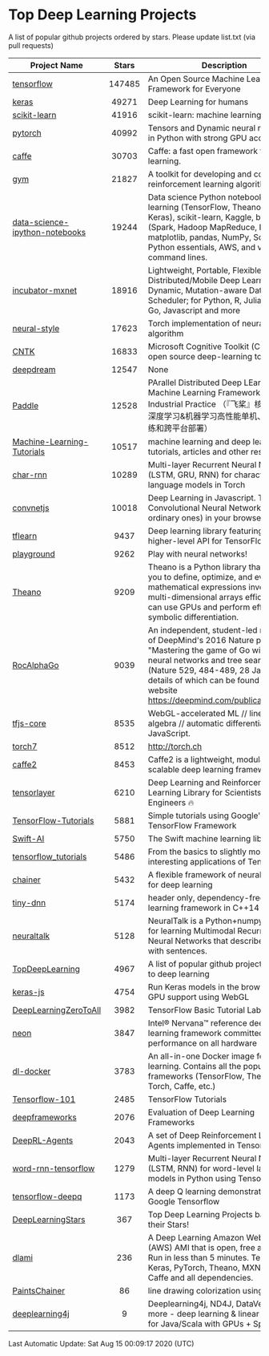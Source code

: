 # Top Deep Learning Projects
A list of popular github projects ordered by stars.
Please update list.txt (via pull requests)

|Project Name| Stars | Description |
| ---------- |:-----:| ----------- |
| [tensorflow](https://github.com/tensorflow/tensorflow) | 147485 | An Open Source Machine Learning Framework for Everyone |
| [keras](https://github.com/keras-team/keras) | 49271 | Deep Learning for humans |
| [scikit-learn](https://github.com/scikit-learn/scikit-learn) | 41916 | scikit-learn: machine learning in Python |
| [pytorch](https://github.com/pytorch/pytorch) | 40992 | Tensors and Dynamic neural networks in Python with strong GPU acceleration |
| [caffe](https://github.com/BVLC/caffe) | 30703 | Caffe: a fast open framework for deep learning. |
| [gym](https://github.com/openai/gym) | 21827 | A toolkit for developing and comparing reinforcement learning algorithms. |
| [data-science-ipython-notebooks](https://github.com/donnemartin/data-science-ipython-notebooks) | 19244 | Data science Python notebooks: Deep learning (TensorFlow, Theano, Caffe, Keras), scikit-learn, Kaggle, big data (Spark, Hadoop MapReduce, HDFS), matplotlib, pandas, NumPy, SciPy, Python essentials, AWS, and various command lines. |
| [incubator-mxnet](https://github.com/apache/incubator-mxnet) | 18916 | Lightweight, Portable, Flexible Distributed/Mobile Deep Learning with Dynamic, Mutation-aware Dataflow Dep Scheduler; for Python, R, Julia, Scala, Go, Javascript and more |
| [neural-style](https://github.com/jcjohnson/neural-style) | 17623 | Torch implementation of neural style algorithm |
| [CNTK](https://github.com/microsoft/CNTK) | 16833 | Microsoft Cognitive Toolkit (CNTK), an open source deep-learning toolkit |
| [deepdream](https://github.com/google/deepdream) | 12547 | None |
| [Paddle](https://github.com/PaddlePaddle/Paddle) | 12528 | PArallel Distributed Deep LEarning: Machine Learning Framework from Industrial Practice （『飞桨』核心框架，深度学习&机器学习高性能单机、分布式训练和跨平台部署） |
| [Machine-Learning-Tutorials](https://github.com/ujjwalkarn/Machine-Learning-Tutorials) | 10517 | machine learning and deep learning tutorials, articles and other resources  |
| [char-rnn](https://github.com/karpathy/char-rnn) | 10289 | Multi-layer Recurrent Neural Networks (LSTM, GRU, RNN) for character-level language models in Torch |
| [convnetjs](https://github.com/karpathy/convnetjs) | 10018 | Deep Learning in Javascript. Train Convolutional Neural Networks (or ordinary ones) in your browser. |
| [tflearn](https://github.com/tflearn/tflearn) | 9437 | Deep learning library featuring a higher-level API for TensorFlow. |
| [playground](https://github.com/tensorflow/playground) | 9262 | Play with neural networks! |
| [Theano](https://github.com/Theano/Theano) | 9209 | Theano is a Python library that allows you to define, optimize, and evaluate mathematical expressions involving multi-dimensional arrays efficiently. It can use GPUs and perform efficient symbolic differentiation. |
| [RocAlphaGo](https://github.com/Rochester-NRT/RocAlphaGo) | 9039 | An independent, student-led replication of DeepMind's 2016 Nature publication, "Mastering the game of Go with deep neural networks and tree search" (Nature 529, 484-489, 28 Jan 2016), details of which can be found on their website https://deepmind.com/publications.html. |
| [tfjs-core](https://github.com/tensorflow/tfjs-core) | 8535 | WebGL-accelerated ML // linear algebra // automatic differentiation for JavaScript. |
| [torch7](https://github.com/torch/torch7) | 8512 | http://torch.ch |
| [caffe2](https://github.com/facebookarchive/caffe2) | 8453 | Caffe2 is a lightweight, modular, and scalable deep learning framework. |
| [tensorlayer](https://github.com/tensorlayer/tensorlayer) | 6210 | Deep Learning and Reinforcement Learning Library for Scientists and Engineers 🔥 |
| [TensorFlow-Tutorials](https://github.com/nlintz/TensorFlow-Tutorials) | 5881 | Simple tutorials using Google's TensorFlow Framework |
| [Swift-AI](https://github.com/Swift-AI/Swift-AI) | 5750 | The Swift machine learning library. |
| [tensorflow_tutorials](https://github.com/pkmital/tensorflow_tutorials) | 5486 | From the basics to slightly more interesting applications of Tensorflow |
| [chainer](https://github.com/chainer/chainer) | 5432 | A flexible framework of neural networks for deep learning |
| [tiny-dnn](https://github.com/tiny-dnn/tiny-dnn) | 5174 | header only, dependency-free deep learning framework in C++14 |
| [neuraltalk](https://github.com/karpathy/neuraltalk) | 5128 | NeuralTalk is a Python+numpy project for learning Multimodal Recurrent Neural Networks that describe images with sentences. |
| [TopDeepLearning](https://github.com/aymericdamien/TopDeepLearning) | 4967 | A list of popular github projects related to deep learning |
| [keras-js](https://github.com/transcranial/keras-js) | 4754 | Run Keras models in the browser, with GPU support using WebGL |
| [DeepLearningZeroToAll](https://github.com/hunkim/DeepLearningZeroToAll) | 3982 | TensorFlow Basic Tutorial Labs |
| [neon](https://github.com/NervanaSystems/neon) | 3847 | Intel® Nervana™ reference deep learning framework committed to best performance on all hardware |
| [dl-docker](https://github.com/floydhub/dl-docker) | 3783 | An all-in-one Docker image for deep learning. Contains all the popular DL frameworks (TensorFlow, Theano, Torch, Caffe, etc.) |
| [Tensorflow-101](https://github.com/sjchoi86/Tensorflow-101) | 2485 | TensorFlow Tutorials |
| [deepframeworks](https://github.com/zer0n/deepframeworks) | 2076 | Evaluation of Deep Learning Frameworks |
| [DeepRL-Agents](https://github.com/awjuliani/DeepRL-Agents) | 2043 | A set of Deep Reinforcement Learning Agents implemented in Tensorflow. |
| [word-rnn-tensorflow](https://github.com/hunkim/word-rnn-tensorflow) | 1279 | Multi-layer Recurrent Neural Networks (LSTM, RNN) for word-level language models in Python using TensorFlow. |
| [tensorflow-deepq](https://github.com/siemanko/tensorflow-deepq) | 1173 | A deep Q learning demonstration using Google Tensorflow |
| [DeepLearningStars](https://github.com/hunkim/DeepLearningStars) | 367 | Top Deep Learning Projects based on their Stars! |
| [dlami](https://github.com/ritchieng/dlami) | 236 | A Deep Learning Amazon Web Service (AWS) AMI that is open, free and works. Run in less than 5 minutes. TensorFlow, Keras, PyTorch, Theano, MXNet, CNTK, Caffe and all dependencies. |
| [PaintsChainer](https://github.com/taizan/PaintsChainer) | 86 | line drawing colorization using chainer |
| [deeplearning4j](https://github.com/deeplearning4j/deeplearning4j) | 9 | Deeplearning4j, ND4J, DataVec and more - deep learning & linear algebra for Java/Scala with GPUs + Spark |

Last Automatic Update: Sat Aug 15 00:09:17 2020 (UTC)
